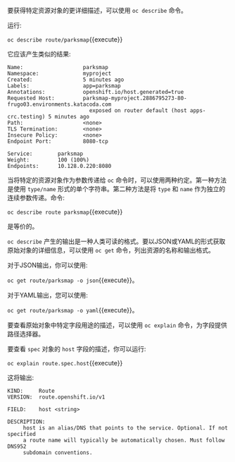 要获得特定资源对象的更详细描述，可以使用 ``oc describe`` 命令。

运行:

 ``oc describe route/parksmap``{{execute}}

它应该产生类似的结果:

```
Name:                   parksmap
Namespace:              myproject
Created:                5 minutes ago
Labels:                 app=parksmap
Annotations:            openshift.io/host.generated=true
Requested Host:         parksmap-myproject.2886795273-80-frugo03.environments.katacoda.com
                          exposed on router default (host apps-crc.testing) 5 minutes ago
Path:                   <none>
TLS Termination:        <none>
Insecure Policy:        <none>
Endpoint Port:          8080-tcp

Service:        parksmap
Weight:         100 (100%)
Endpoints:      10.128.0.220:8080
```

当将特定的资源对象作为参数传递给 ``oc`` 命令时，可以使用两种约定。第一种方法是使用 ``type/name`` 形式的单个字符串。第二种方法是将 ``type`` 和 ``name`` 作为独立的连续参数传递。命令:

 ``oc describe route parksmap``{{execute}}

是等价的。

 ``oc describe`` 产生的输出是一种人类可读的格式。要以JSON或YAML的形式获取原始对象的详细信息，可以使用 ``oc get`` 命令，列出资源的名称和输出格式。

对于JSON输出，你可以使用:

 ``oc get route/parksmap -o json``{{execute}}。

对于YAML输出，您可以使用:

 ``oc get route/parksmap -o yaml``{{execute}}。

要查看原始对象中特定字段用途的描述，可以使用 ``oc explain`` 命令，为字段提供路径选择器。

要查看 ``spec`` 对象的 ``host`` 字段的描述，你可以运行:

 ``oc explain route.spec.host``{{execute}}

这将输出:

```
KIND:     Route
VERSION:  route.openshift.io/v1

FIELD:    host <string>

DESCRIPTION:
     host is an alias/DNS that points to the service. Optional. If not specified
     a route name will typically be automatically chosen. Must follow DNS952
     subdomain conventions.
```